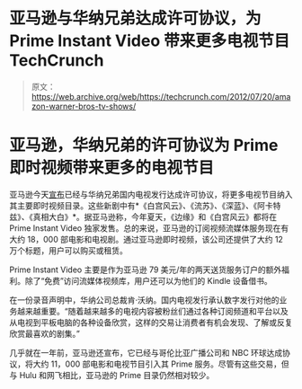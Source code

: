 # 亚马逊与华纳兄弟达成许可协议，为 Prime Instant Video 带来更多电视节目 TechCrunch

> 原文：<https://web.archive.org/web/https://techcrunch.com/2012/07/20/amazon-warner-bros-tv-shows/>

# 亚马逊，华纳兄弟的许可协议为 Prime 即时视频带来更多的电视节目

亚马逊今天[宣布](https://web.archive.org/web/20221005175556/http://www.businesswire.com/news/home/20120720005134/en/Prime-Instant-Video-Amazon-Announces-Digital-Video)已经与华纳兄弟国内电视发行达成许可协议，将更多电视节目纳入其主要即时视频目录。这些新剧中有*《白宫风云》*、*《流苏》*、*《深蓝》*、*《阿卡特兹》*、*《真相大白》*。据亚马逊称，今年夏天，《边缘》和《白宫风云》都将在 Prime Instant Video 独家发售。总的来说，亚马逊的订阅视频流媒体服务现在有大约 18，000 部电影和电视剧。通过亚马逊即时视频，该公司还提供了大约 12 万个标题，用户可以购买或租赁。

Prime Instant Video 主要是作为亚马逊 79 美元/年的两天送货服务订户的额外福利。除了“免费”访问流媒体视频库，用户还可以为他们的 Kindle 设备借书。

在一份录音声明中，华纳公司总裁肯·沃纳。国内电视发行承认数字发行对他的业务越来越重要。“随着越来越多的电视内容被粉丝们通过各种订阅频道和平台以及从电视到平板电脑的各种设备欣赏，这样的交易让消费者有机会发现、了解或反复欣赏最喜欢的剧集。”

几乎就在一年前，亚马逊还宣布，它已经与哥伦比亚广播公司和 NBC 环球达成协议，将大约 11，000 部电影和电视节目引入其 Prime 服务。尽管有这些交易，但与 Hulu 和网飞相比，亚马逊的 Prime 目录仍然相对较少。